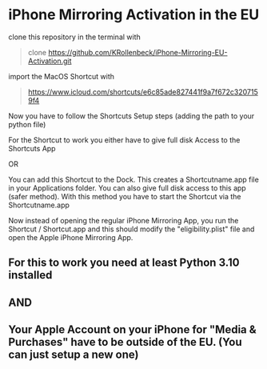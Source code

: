 

# iPhone Mirroring Activation in the EU

clone this repository in the terminal with 
> clone https://github.com/KRollenbeck/iPhone-Mirroring-EU-Activation.git

import the MacOS Shortcut with
> https://www.icloud.com/shortcuts/e6c85ade827441f9a7f672c3207159f4

Now you have to follow the Shortcuts Setup steps (adding the path to your python file)

For the Shortcut to work you either have to give full disk Access to the Shortcuts App

OR

You can add this Shortcut to the Dock. This creates a Shortcutname.app file in your Applications folder. You can also give full disk access to this app (safer method). With this method you have to start the Shortcut via the Shortcutname.app

Now instead of opening the regular iPhone Mirroring App, you run the Shortcut / Shortcut.app and this should modify the "eligibility.plist" file and open the Apple iPhone Mirroring App.

## For this to work you need at least Python 3.10 installed 

## AND

## Your Apple Account on your iPhone for "Media & Purchases" have to be outside of the EU. (You can just setup a new one)
